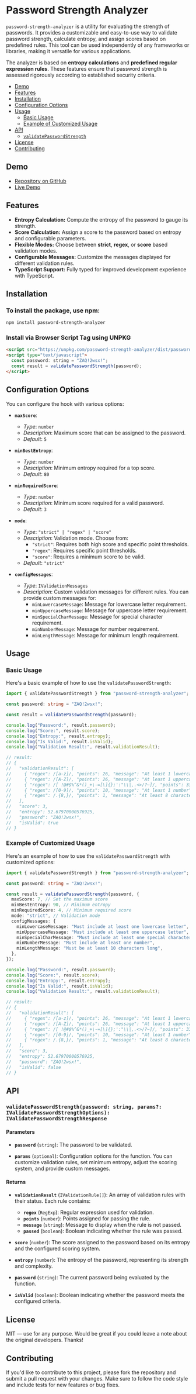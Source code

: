# Password Strength Analyzer

`password-strength-analyzer` is a utility for evaluating the strength of passwords. It provides a customizable and easy-to-use way to validate password strength, calculate entropy, and assign scores based on predefined rules. This tool can be used independently of any frameworks or libraries, making it versatile for various applications.

The analyzer is based on **entropy calculations** and **predefined regular expression rules**. These features ensure that password strength is assessed rigorously according to established security criteria.

- [Demo](#demo)
- [Features](#features)
- [Installation](#installation)
- [Configuration Options](#configuration-options)
- [Usage](#usage)
  - [Basic Usage](#basic-usage)
  - [Example of Customized Usage](#example-of-customized-usage)
- [API](#api)
  - [`validatePasswordStrength`](#validatepasswordstrengthpassword-string-params-ivalidatepasswordstrengthoptions-ivalidatepasswordstrengthresponse)
- [License](#license)
- [Contributing](#contributing)

## Demo

- [Repository on GitHub](https://github.com/rozhkoy/demo-password-strength-analyzer)
- [Live Demo](https://demo-password-strength-analyzer.vercel.app/)

## Features

- **Entropy Calculation:** Compute the entropy of the password to gauge its strength.
- **Score Calculation:** Assign a score to the password based on entropy and configurable parameters.
- **Flexible Modes:** Choose between **strict**, **regex**, or **score** based validation modes.
- **Configurable Messages:** Customize the messages displayed for different validation rules.
- **TypeScript Support:** Fully typed for improved development experience with TypeScript.

## Installation

### To install the package, use npm:

```bash
npm install password-strength-analyzer
```

### Install via Browser Script Tag using UNPKG

```html
<script src="https://unpkg.com/password-strength-analyzer/dist/password-strength-analyzer.umd.js"></script>
<script type="text/javascript">
  const password: string = "ZAQ!2wsx!";
  const result = validatePasswordStrength(password);
</script>
```

## Configuration Options

You can configure the hook with various options:

- **`maxScore`**:

  - _Type_: `number`
  - _Description_: Maximum score that can be assigned to the password.
  - _Default_: `5`

- **`minBestEntropy`**:

  - _Type_: `number`
  - _Description_: Minimum entropy required for a top score.
  - _Default_: `80`

- **`minRequiredScore`**:

  - _Type_: `number`
  - _Description_: Minimum score required for a valid password.
  - _Default_: `3`

- **`mode`**:

  - _Type_: `"strict" | "regex" | "score"`
  - _Description_: Validation mode. Choose from:
    - `"strict"`: Requires both high score and specific point thresholds.
    - `"regex"`: Requires specific point thresholds.
    - `"score"`: Requires a minimum score to be valid.
  - _Default_: `"strict"`

- **`configMessages`**:
  - _Type_: `IValidationMessages`
  - _Description_: Custom validation messages for different rules. You can provide custom messages for:
    - `minLowercaseMessage`: Message for lowercase letter requirement.
    - `minUppercaseMessage`: Message for uppercase letter requirement.
    - `minSpecialCharMessage`: Message for special character requirement.
    - `minNumberMessage`: Message for number requirement.
    - `minLengthMessage`: Message for minimum length requirement.

## Usage

### Basic Usage

Here's a basic example of how to use the `validatePasswordStrength`:

```typescript
import { validatePasswordStrength } from "password-strength-analyzer";

const password: string = "ZAQ!2wsx!";

const result = validatePasswordStrength(password);

console.log("Password:", result.password);
console.log("Score:", result.score);
console.log("Entropy:", result.entropy);
console.log("Is Valid:", result.isValid);
console.log("Validation Result:", result.validationResult);

// result:
// {
//   "validationResult": [
//     { "regex": /[a-z]/, "points": 26, "message": "At least 1 lowercase letter", "passed": true },
//     { "regex": /[A-Z]/, "points": 26, "message": "At least 1 uppercase letter", "passed": true },
//     { "regex": /[ !@#$%^&*()_+\-=[\]{};':"\\|,.<>/?~]/, "points": 33, "message": "At least 1 special character", "passed": true },
//     { "regex": /[0-9]/, "points": 10, "message": "At least 1 number", "passed": true },
//     { "regex": /.{8,}/, "points": 1, "message": "At least 8 characters long", "passed": true }
//   ],
//   "score": 3,
//   "entropy": 52.67970000576925,
//   "password": "ZAQ!2wsx!",
//   "isValid": true
// }
```

### Example of Customized Usage

Here's an example of how to use the `validatePasswordStrength` with customized options:

```typescript
import { validatePasswordStrength } from "password-strength-analyzer";

const password: string = "ZAQ!2wsx!";

const result = validatePasswordStrength(password, {
  maxScore: 7, // Set the maximum score
  minBestEntropy: 90, // Minimum entropy
  minRequiredScore: 4, // Minimum required score
  mode: "strict", // Validation mode
  configMessages: {
    minLowercaseMessage: "Must include at least one lowercase letter",
    minUppercaseMessage: "Must include at least one uppercase letter",
    minSpecialCharMessage: "Must include at least one special character",
    minNumberMessage: "Must include at least one number",
    minLengthMessage: "Must be at least 10 characters long",
  },
});

console.log("Password:", result.password);
console.log("Score:", result.score);
console.log("Entropy:", result.entropy);
console.log("Is Valid:", result.isValid);
console.log("Validation Result:", result.validationResult);

// result:
// {
//   "validationResult": [
//     { "regex": /[a-z]/, "points": 26, "message": "At least 1 lowercase letter", "passed": true },
//     { "regex": /[A-Z]/, "points": 26, "message": "At least 1 uppercase letter", "passed": true },
//     { "regex": /[ !@#$%^&*()_+\-=[\]{};':"\\|,.<>/?~]/, "points": 33, "message": "At least 1 special character", "passed": true },
//     { "regex": /[0-9]/, "points": 10, "message": "At least 1 number", "passed": true },
//     { "regex": /.{8,}/, "points": 1, "message": "At least 8 characters long", "passed": true }
//   ],
//   "score": 3,
//   "entropy": 52.67970000576925,
//   "password": "ZAQ!2wsx!",
//   "isValid": false
// }
```

## API

### `validatePasswordStrength(password: string, params?: IValidatePasswordStrengthOptions): IValidatePasswordStrengthResponse`

#### Parameters

- **`password`** (`string`): The password to be validated.

- **`params`** (`optional`): Configuration options for the function. You can customize validation rules, set minimum entropy, adjust the scoring system, and provide custom messages.

#### Returns

- **`validationResult`** (`IValidationRule[]`): An array of validation rules with their status. Each rule contains:

  - **`regex`** (`RegExp`): Regular expression used for validation.
  - **`points`** (`number`): Points assigned for passing the rule.
  - **`message`** (`string`): Message to display when the rule is not passed.
  - **`passed`** (`boolean`): Boolean indicating whether the rule was passed.

- **`score`** (`number`): The score assigned to the password based on its entropy and the configured scoring system.

- **`entropy`** (`number`): The entropy of the password, representing its strength and complexity.

- **`password`** (`string`): The current password being evaluated by the function.

- **`isValid`** (`boolean`): Boolean indicating whether the password meets the configured criteria.

## License

MIT — use for any purpose. Would be great if you could leave a note about the original developers. Thanks!

## Contributing

If you'd like to contribute to this project, please fork the repository and submit a pull request with your changes. Make sure to follow the code style and include tests for new features or bug fixes.
